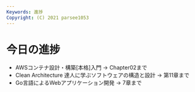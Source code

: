 ```yaml
---
Keywords: 進捗
Copyright: (C) 2021 parsee1053
---
```


# 今日の進捗
* AWSコンテナ設計・構築[本格]入門 → Chapter02まで
* Clean Architecture 達人に学ぶソフトウェアの構造と設計 → 第11章まで
* Go言語によるWebアプリケーション開発 → 7章まで
